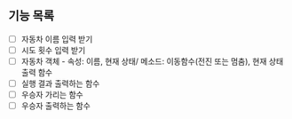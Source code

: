 ## 기능 목록
-[ ] 자동차 이름 입력 받기
-[ ] 시도 횟수 입력 받기
-[ ] 자동차 객체 - 속성: 이름, 현재 상태/ 메소드: 이동함수(전진 또는 멈춤), 현재 상태 출력 함수
-[ ] 실행 결과 출력하는 함수
-[ ] 우승자 가리는 함수
-[ ] 우승자 출력하는 함수